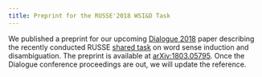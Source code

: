 ```yaml
---
title: Preprint for the RUSSE'2018 WSI&D Task
---
```


We published a preprint for our upcoming [Dialogue 2018](http://www.dialog-21.ru/) paper describing the recently conducted RUSSE [shared task](http://russe.nlpub.org/2018/wsi/) on word sense induction and disambiguation. The preprint is available at [arXiv:1803.05795](https://arxiv.org/abs/1803.05795). Once the Dialogue conference proceedings are out, we will update the reference.
